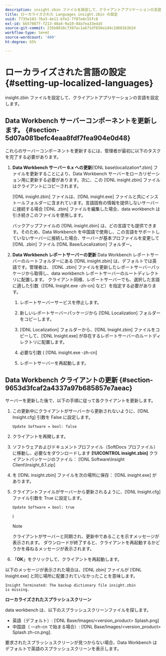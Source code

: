 ```yaml
---
description: insight.zbin ファイルを設定して、クライアントアプリケーションの言語を設定します。
title: ローカライズされた Languages insight.zbin の設定
uuid: 7735e183-7ba3-4e11-bfe2-7f87e4c55fc8
exl-id: bb57887f-f213-48a4-9a10-8da7ea33eda5
source-git-commit: 235b8816c7397ac1ab71df650a1d4c2d681b3b2d
workflow-type: tm+mt
source-wordcount: '469'
ht-degree: 65%

---
```


# ローカライズされた言語の設定{#setting-up-localized-languages}

insight.zbin ファイルを設定して、クライアントアプリケーションの言語を設定します。

## Data Workbench サーバーコンポーネントを更新します。 {#section-5d07a081befc4eaa8fdf7fea904e0d48}

これらのサーバーコンポーネントを更新するには、管理者が最初に以下のタスクを完了する必要があります。

1. **Data Workbench サーバー 6.x への更新**[!DNL base\localization\*.zbin] ファイルを更新することにより、Data Workbench サーバーをローカリゼーション用に更新する必要があります。次に、この [!DNL insight.zbin] ファイルはクライアントにコピーされます。

   [!DNL insight.zbin] ファイルは、[!DNL insight.exe] ファイルと共にインストールフォルダーに含まれています。言語固有の情報を提供しないサーバーに接続する場合 [!DNL .zbin] ファイルを編集した場合、data workbench は引き続きこのファイルを使用します。

   バックアップファイルの [!DNL insight.zbin] は、どの言語でも提供できます。そのため、Data Workbench を中国語で使用し、この言語をサポートしていないサーバーに接続した場合、サーバーが基本プロファイルを変更して [!DNL .zbin] ファイル [!DNL Base/Localization] フォルダー。

1. **Data Workbench レポートサーバーの更新** Data Workbench レポートサーバーのルートフォルダーにある [!DNL insight.zbin] は、デフォルトでは英語です。管理者は、 [!DNL .zbin] ファイルを更新したレポートサーバーパッケージから取得し、data workbench レポートサーバーのルートディレクトリに配置します。 クライアント同様、レポートサーバーでも、選択した言語に適した引数（[!DNL Insight.exe -zh-cn] など）を指定する必要があります。

   1. レポートサーバーサービスを停止します。
   1. 新しいレポートサーバーパッケージから [!DNL Localization] フォルダーをコピーします。
   1. [!DNL Localization] フォルダーから、[!DNL Insight.zbin] ファイルをコピーして、[!DNL Insight.exe] が存在するレポートサーバーのルートディレクトリに配置します。

   1. 必要な引数 ( [!DNL insight.exe -zh-cn]
   1. レポートサーバーを再起動します。

## Data Workbench クライアントの更新 {#section-9653d3fcaf2a4337a97b685857e7aeac}

サーバーを更新した後で、以下の手順に従って各クライアントを更新します。

1. この更新中にクライアントがサーバーから更新されないように、[!DNL Insight.cfg] 引数を False に設定します。

   ```
   Update Software = bool: false
   ```

1. クライアントを再開します。
1. ソフトウェアおよびドキュメントプロファイル（SoftDocs プロファイル）に移動し、必要なをダウンロードします **[!UICONTROL insight.zbin]** クライアントパッケージのファイル： [!DNL Software\Insight Client\Insight_6.1.zip]

1. を [!DNL insight.zbin] ファイルを次の場所に保存： [!DNL insight.exe] があります。

1. クライアントファイルがサーバーから更新されるように、[!DNL Insight.cfg] ファイル引数を True に設定します。

   ```
   Update Software = bool: true
   ```

   I

   >[!NOTE]
   >
   >クライアントがサーバーと同期され、更新中であることを示すメッセージが表示されます。 ダウンロードが終了すると、クライアントを再起動するかどうかを尋ねるメッセージが表示されます。

1. 「**OK**」をクリックして、クライアントを再起動します。

以下のメッセージが表示された場合は、[!DNL zbin] ファイルが [!DNL Insight.exe] と同じ場所に配置されていなかったことを意味します。

```
Insight Terminated: The backup dictionary file insight.zbin 
is missing.
```

**ローカライズされたスプラッシュスクリーン**

data workbench は、以下のスプラッシュスクリーンファイルを探します。

* 英語（デフォルト）: [!DNL Base/Images/<version_product> Splash.png]
* 中国語（ —zh-cn で始まる場合）: [!DNL Base/Images/<version_product> Splash zh-cn.png].

要求されたスプラッシュスクリーンが見つからない場合、Data Workbench はデフォルトで英語のスプラッシュスクリーンを表示します。

<!-- <a id="section_91AE5EF234C14652A7B04082A22629AB"></a> -->
